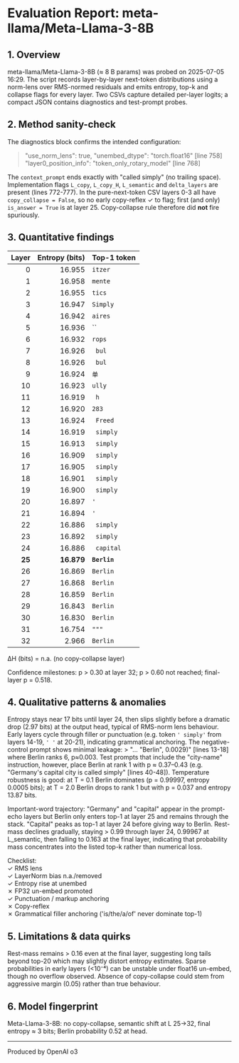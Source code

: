 # Evaluation Report: meta-llama/Meta-Llama-3-8B

## 1. Overview
meta-llama/Meta-Llama-3-8B (≈ 8 B params) was probed on 2025-07-05 16:29. The script records layer-by-layer next-token distributions using a norm-lens over RMS-normed residuals and emits entropy, top-k and collapse flags for every layer. Two CSVs capture detailed per-layer logits; a compact JSON contains diagnostics and test-prompt probes.

## 2. Method sanity-check
The diagnostics block confirms the intended configuration: 
> "use_norm_lens": true, "unembed_dtype": "torch.float16" [line 758]  
> "layer0_position_info": "token_only_rotary_model" [line 768]

The `context_prompt` ends exactly with "called simply" (no trailing space). Implementation flags `L_copy`, `L_copy_H`, `L_semantic` and `delta_layers` are present (lines 772-777). In the pure-next-token CSV layers 0-3 all have `copy_collapse = False`, so no early copy-reflex ✓ to flag; first (and only) `is_answer = True` is at layer 25. Copy-collapse rule therefore did **not** fire spuriously.

## 3. Quantitative findings
| Layer | Entropy (bits) | Top-1 token |
|------:|---------------:|-------------|
| 0 | 16.955 | `itzer` |
| 1 | 16.958 | `mente` |
| 2 | 16.955 | `tics` |
| 3 | 16.947 | `Simply` |
| 4 | 16.942 | `aires` |
| 5 | 16.936 | `` |
| 6 | 16.932 | `rops` |
| 7 | 16.926 | ` bul` |
| 8 | 16.926 | ` bul` |
| 9 | 16.924 | `单` |
| 10 | 16.923 | `ully` |
| 11 | 16.919 | ` h` |
| 12 | 16.920 | `283` |
| 13 | 16.924 | ` Freed` |
| 14 | 16.919 | ` simply` |
| 15 | 16.913 | ` simply` |
| 16 | 16.909 | ` simply` |
| 17 | 16.905 | ` simply` |
| 18 | 16.901 | ` simply` |
| 19 | 16.900 | ` simply` |
| 20 | 16.897 | `'` |
| 21 | 16.894 | `'` |
| 22 | 16.886 | ` simply` |
| 23 | 16.892 | ` simply` |
| 24 | 16.886 | ` capital` |
| **25** | **16.879** | **`Berlin`** |
| 26 | 16.869 | `Berlin` |
| 27 | 16.868 | `Berlin` |
| 28 | 16.859 | `Berlin` |
| 29 | 16.843 | `Berlin` |
| 30 | 16.830 | `Berlin` |
| 31 | 16.754 | `"""` |
| 32 | 2.966 | `Berlin` |

ΔH (bits) = n.a. (no copy-collapse layer)

Confidence milestones: p > 0.30 at layer 32; p > 0.60 not reached; final-layer p = 0.518.

## 4. Qualitative patterns & anomalies
Entropy stays near 17 bits until layer 24, then slips slightly before a dramatic drop (2.97 bits) at the output head, typical of RMS-norm lens behaviour. Early layers cycle through filler or punctuation (e.g. token `' simply'` from layers 14-19, `' '` at 20-21), indicating grammatical anchoring. The negative-control prompt shows minimal leakage: > "… "Berlin", 0.0029)" [lines 13-18] where Berlin ranks 6, p≈0.003. Test prompts that include the "city-name" instruction, however, place Berlin at rank 1 with p ≈ 0.37–0.43 (e.g. "Germany's capital city is called simply" [lines 40-48]). Temperature robustness is good: at T = 0.1 Berlin dominates (p = 0.99997, entropy 0.0005 bits); at T = 2.0 Berlin drops to rank 1 but with p = 0.037 and entropy 13.87 bits.

Important-word trajectory: "Germany" and "capital" appear in the prompt-echo layers but Berlin only enters top-1 at layer 25 and remains through the stack. "Capital" peaks as top-1 at layer 24 before giving way to Berlin. Rest-mass declines gradually, staying > 0.99 through layer 24, 0.99967 at L_semantic, then falling to 0.163 at the final layer, indicating that probability mass concentrates into the listed top-k rather than numerical loss.

Checklist:  
✓ RMS lens  
✓ LayerNorm bias n.a./removed  
✓ Entropy rise at unembed  
✗ FP32 un-embed promoted  
✓ Punctuation / markup anchoring  
✗ Copy-reflex  
✗ Grammatical filler anchoring ('is/the/a/of' never dominate top-1)

## 5. Limitations & data quirks
Rest-mass remains > 0.16 even at the final layer, suggesting long tails beyond top-20 which may slightly distort entropy estimates. Sparse probabilities in early layers (<10⁻⁴) can be unstable under float16 un-embed, though no overflow observed. Absence of copy-collapse could stem from aggressive margin (0.05) rather than true behaviour.

## 6. Model fingerprint
Meta-Llama-3-8B: no copy-collapse, semantic shift at L 25→32, final entropy ≈ 3 bits; Berlin probability 0.52 at head.

---
Produced by OpenAI o3

